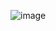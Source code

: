 ![image](https://user-images.githubusercontent.com/24234662/128599409-378830d4-5411-451d-971e-b6e2a3e5a892.png)
